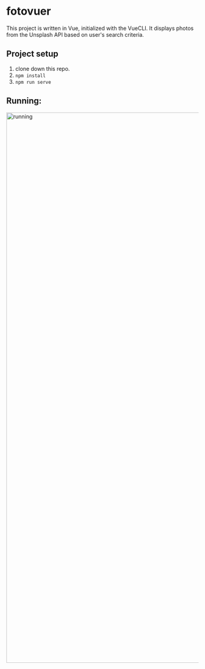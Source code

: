 # fotovuer
This project is written in Vue, initialized with the VueCLI. It displays photos from the Unsplash API based on user's search criteria.

## Project setup

 1. clone down this repo.
 2.  ```npm install```
 3. ```npm run serve```

## Running:
<img width="1440" alt="running" src="https://user-images.githubusercontent.com/35431767/53512643-7edabc80-3a80-11e9-8d93-da7152febb4e.png">
